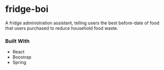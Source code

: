 # fridge-boi
A fridge administration assistant, telling users the best before-date of food that users purchased to reduce household food waste.

### Built With

* React
* Boostrap
* Spring
